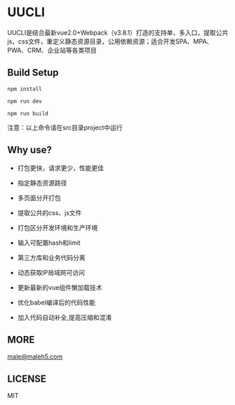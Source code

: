 UUCLI
===
UUCLI是结合最新vue2.0+Webpack（v3.8.1）打造的支持单、多入口，提取公共js，css文件，重定义静态资源目录，公用依赖资源；适合开发SPA、MPA、PWA、CRM、企业站等各类项目

Build Setup
---
```
npm install

npm run dev

npm run build
```
注意：以上命令请在src目录project中运行

Why use?
---

- 打包更快，请求更少，性能更佳

- 指定静态资源路径
- 多页面分开打包
- 提取公共的css、js文件
- 打包区分开发环境和生产环境
- 输入可配置hash和limit
- 第三方库和业务代码分离
- 动态获取IP局域网可访问
- 更新最新的vue组件懒加载技术
- 优化babel编译后的代码性能
- 加入代码自动补全,提高压缩和混淆



MORE
---
male@maleh5.com

LICENSE
---
MIT
